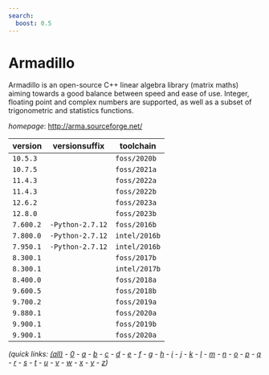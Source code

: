 ```yaml
---
search:
  boost: 0.5
---
```

# Armadillo

Armadillo is an open-source C++ linear algebra library (matrix maths) aiming towards  a good balance between speed and ease of use. Integer, floating point and complex numbers are supported,  as well as a subset of trigonometric and statistics functions.

*homepage*: <http://arma.sourceforge.net/>

version | versionsuffix | toolchain
--------|---------------|----------
``10.5.3`` |  | ``foss/2020b``
``10.7.5`` |  | ``foss/2021a``
``11.4.3`` |  | ``foss/2022a``
``11.4.3`` |  | ``foss/2022b``
``12.6.2`` |  | ``foss/2023a``
``12.8.0`` |  | ``foss/2023b``
``7.600.2`` | ``-Python-2.7.12`` | ``foss/2016b``
``7.800.0`` | ``-Python-2.7.12`` | ``intel/2016b``
``7.950.1`` | ``-Python-2.7.12`` | ``intel/2016b``
``8.300.1`` |  | ``foss/2017b``
``8.300.1`` |  | ``intel/2017b``
``8.400.0`` |  | ``foss/2018a``
``9.600.5`` |  | ``foss/2018b``
``9.700.2`` |  | ``foss/2019a``
``9.880.1`` |  | ``foss/2020a``
``9.900.1`` |  | ``foss/2019b``
``9.900.1`` |  | ``foss/2020a``


*(quick links: [(all)](../index.md) - [0](../0/index.md) - [a](../a/index.md) - [b](../b/index.md) - [c](../c/index.md) - [d](../d/index.md) - [e](../e/index.md) - [f](../f/index.md) - [g](../g/index.md) - [h](../h/index.md) - [i](../i/index.md) - [j](../j/index.md) - [k](../k/index.md) - [l](../l/index.md) - [m](../m/index.md) - [n](../n/index.md) - [o](../o/index.md) - [p](../p/index.md) - [q](../q/index.md) - [r](../r/index.md) - [s](../s/index.md) - [t](../t/index.md) - [u](../u/index.md) - [v](../v/index.md) - [w](../w/index.md) - [x](../x/index.md) - [y](../y/index.md) - [z](../z/index.md))*

